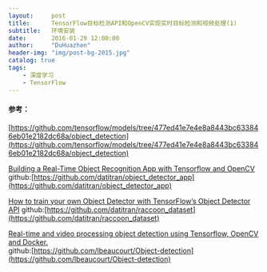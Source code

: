 ```yaml
---
layout:     post
title:      TensorFlow目标检测API和OpenCV实现实时目标检测和视频处理(1)
subtitle:   环境安装
date:       2016-01-29 12:00:00
author:     "DuHuazhen"
header-img: "img/post-bg-2015.jpg"
catalog: true
tags:
    - 深度学习
    - TensorFlow
---
```


#### 参考：
[https://github.com/tensorflow/models/tree/477ed41e7e4e8a8443bc633846eb01e2182dc68a/object_detection](https://github.com/tensorflow/models/tree/477ed41e7e4e8a8443bc633846eb01e2182dc68a/object_detection)

[Building a Real-Time Object Recognition App with Tensorflow and OpenCV](https://towardsdatascience.com/building-a-real-time-object-recognition-app-with-tensorflow-and-opencv-b7a2b4ebdc32)  
github:[https://github.com/datitran/object_detector_app](https://github.com/datitran/object_detector_app)  

[How to train your own Object Detector with TensorFlow’s Object Detector API](https://towardsdatascience.com/how-to-train-your-own-object-detector-with-tensorflows-object-detector-api-bec72ecfe1d9) 
github:[https://github.com/datitran/raccoon_dataset](https://github.com/datitran/raccoon_dataset)  

[Real-time and video processing object detection using Tensorflow, OpenCV and Docker.](https://towardsdatascience.com/real-time-and-video-processing-object-detection-using-tensorflow-opencv-and-docker-2be1694726e5)  
github:[https://github.com/lbeaucourt/Object-detection](https://github.com/lbeaucourt/Object-detection)  





